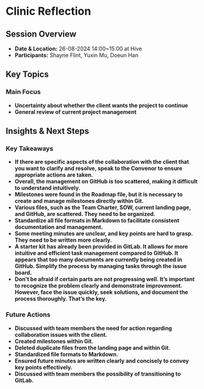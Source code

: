 # Clinic Reflection

## Session Overview
- **Date & Location:** 26-08-2024 14:00~15:00 at Hive
- **Participants:** Shayne Flint, Yuxin Mu, Doeun Han

## Key Topics
### **Main Focus**
 - **Uncertainty about whether the client wants the project to continue**
 - **General review of current project management**

## Insights & Next Steps
### **Key Takeaways**
 - **If there are specific aspects of the collaboration with the client that you want to clarify and resolve, speak to the Convenor to ensure appropriate actions are taken.**
 - **Overall, the management on GitHub is too scattered, making it difficult to understand intuitively.**
 - **Milestones were found in the Roadmap file, but it is necessary to create and manage milestones directly within Git.**
 - **Various files, such as the Team Charter, SOW, current landing page, and GitHub, are scattered. They need to be organized.**
 - **Standardize all file formats in Markdown to facilitate consistent documentation and management.**
 - **Some meeting minutes are unclear, and key points are hard to grasp. They need to be written more clearly.**
 - **A starter kit has already been provided in GitLab. It allows for more intuitive and efficient task management compared to GitHub. It appears that too many documents are currently being created in GitHub. Simplify the process by managing tasks through the issue board.**
 - **Don't be afraid if certain parts are not progressing well. It’s important to recognize the problem clearly and demonstrate improvement. However, face the issue quickly, seek solutions, and document the process thoroughly. That’s the key.**

### **Future Actions** 
 - **Discussed with team members the need for action regarding collaboration issues with the client.**
 - **Created milestones within Git.**
 - **Deleted duplicate files from the landing page and within Git.**
 - **Standardized file formats to Markdown.**
 - **Ensured future minutes are written clearly and concisely to convey key points effectively.**
 - **Discussed with team members the possibility of transitioning to GitLab.**
